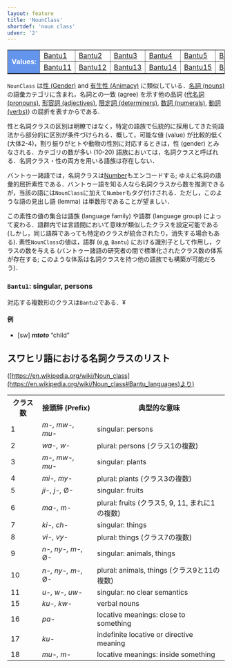 ```yaml
---
layout: feature
title: 'NounClass'
shortdef: 'noun class'
udver: '2'
---
```


<table class="typeindex" border="1">
<tr>
  <td rowspan="2" style="background-color:cornflowerblue;color:white"><strong>Values:</strong> </td>
  <td><a href="#Bantu1">Bantu1</a></td>
  <td><a href="#Bantu2">Bantu2</a></td>
  <td><a href="#Bantu3">Bantu3</a></td>
  <td><a href="#Bantu4">Bantu4</a></td>
  <td><a href="#Bantu5">Bantu5</a></td>
  <td><a href="#Bantu6">Bantu6</a></td>
  <td><a href="#Bantu7">Bantu7</a></td>
  <td><a href="#Bantu8">Bantu8</a></td>
  <td><a href="#Bantu9">Bantu9</a></td>
  <td><a href="#Bantu10">Bantu10</a></td>
</tr>
<tr>
  <td><a href="#Bantu11">Bantu11</a></td>
  <td><a href="#Bantu12">Bantu12</a></td>
  <td><a href="#Bantu13">Bantu13</a></td>
  <td><a href="#Bantu14">Bantu14</a></td>
  <td><a href="#Bantu15">Bantu15</a></td>
  <td><a href="#Bantu16">Bantu16</a></td>
  <td><a href="#Bantu17">Bantu17</a></td>
  <td><a href="#Bantu18">Bantu18</a></td>
  <td><a href="#Bantu19">Bantu19</a></td>
  <td><a href="#Bantu20">Bantu20</a></td>
</tr>
</table>

`NounClass` は[性 (Gender)]() and [有生性 (Animacy)]() に類似している．[名詞 (nouns)](u-pos/NOUN)の語彙カテゴリに含まれ，名詞との一致 (agree) を示す他の品詞 ([代名詞 (pronouns)](u-pos/PRON), [形容詞 (adjectives)](u-pos/ADJ), [限定詞 (determiners)](u-pos/DET), [数詞 (numerals)](u-pos/NUM), [動詞 (verbs)](u-pos/VERB)) の屈折を表すからである.

性と名詞クラスの区別は明瞭ではなく，特定の語族で伝統的に採用してきた術語法から部分的に区別が条件づけられる．概して，可能な値 (value) が比較的低く (大体2-4)，割り振りがヒトや動物の性別に対応するときは，性 (gender) とみなされる．カテゴリの数が多い (10-20) 語族においては，名詞クラスと呼ばれる．名詞クラス・性の両方を用いる語族は存在しない．

バントゥー諸語では，名詞クラスは[Number]()もエンコードする; ゆえに名詞の語彙的屈折素性である．バントゥー語を知る人なら名詞クラスから数を推測できるが，当該の語には`NounClass`に加えて`Number`もタグ付けされる．ただし，このような語の見出し語 (lemma) は単数形であることが望ましい．

この素性の値の集合は語族 (language family) や語群 (language group) によって変わる．語群内では言語間において意味が類似したクラスを設定可能である (しかし，同じ語群であっても特定のクラスが統合されたり，消失する場合もある). 素性`NounClass`の値は，語群 (e,g, `Bantu`) における識別子として作用し，クラスの数を与える (バントゥー諸語の研究者の間で標準化されたクラス数の体系が存在する; このような体系は名詞クラスを持つ他の語族でも構築が可能だろう)．

### <a name="Bantu1">`Bantu1`</a>: singular, persons

対応する複数形のクラスは`Bantu2`である．¥

#### 例

* [sw] _<b>mtoto</b>_ “child”

## スワヒリ語における名詞クラスのリスト

([https://en.wikipedia.org/wiki/Noun_class](https://en.wikipedia.org/wiki/Noun_class#Bantu_languages)より)

<table class="wikitable">
<tbody><tr>
<th>クラス数</th>
<th>接頭辞 (Prefix)</th>
<th>典型的な意味</th>
</tr>
<tr>
<td>1</td>
<td><i>m-, mw-, mu-</i></td>
<td>singular: persons</td>
</tr>
<tr>
<td>2</td>
<td><i>wa-, w-</i></td>
<td>plural: persons (クラス1の複数)</td>
</tr>
<tr>
<td>3</td>
<td><i>m-, mw-, mu-</i></td>
<td>singular: plants</td>
</tr>
<tr>
<td>4</td>
<td><i>mi-, my-</i></td>
<td>plural: plants (クラス3の複数)</td>
</tr>
<tr>
<td>5</td>
<td><i>ji-, j-,</i> Ø-</td>
<td>singular: fruits</td>
</tr>
<tr>
<td>6</td>
<td><i>ma-, m-</i></td>
<td>plural: fruits (クラス5, 9, 11, まれに1の複数)</td>
</tr>
<tr>
<td>7</td>
<td><i>ki-, ch-</i></td>
<td>singular: things</td>
</tr>
<tr>
<td>8</td>
<td><i>vi-, vy-</i></td>
<td>plural: things (クラス7の複数)</td>
</tr>
<tr>
<td>9</td>
<td><i>n-, ny-, m-,</i> Ø-</td>
<td>singular: animals, things</td>
</tr>
<tr>
<td>10</td>
<td><i>n-, ny-, m-,</i> Ø-</td>
<td>plural: animals, things (クラス9と11の複数)</td>
</tr>
<tr>
<td>11</td>
<td><i>u-, w-, uw-</i></td>
<td>singular: no clear semantics</td>
</tr>
<tr>
<td>15</td>
<td><i>ku-, kw-</i></td>
<td>verbal nouns</td>
</tr>
<tr>
<td>16</td>
<td><i>pa-</i></td>
<td>locative meanings: close to something</td>
</tr>
<tr>
<td>17</td>
<td><i>ku-</i></td>
<td>indefinite locative or directive meaning</td>
</tr>
<tr>
<td>18</td>
<td><i>mu-, m-</i></td>
<td>locative meanings: inside something</td>
</tr>
</tbody></table>

